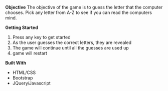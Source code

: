 **Objective**
The objective of the game is to guess the letter that the computer chooses. Pick any letter from A-Z to see if you can read the computers mind.

**Getting Started**
1) Press any key to get started 
2) As the user guesses the correct letters, they are revealed 
3) The game will continue until all the guesses are used up 
4) game will restart 

**Built With** 
- HTML/CSS
- Bootstrap 
- JQuery/Javascript 
